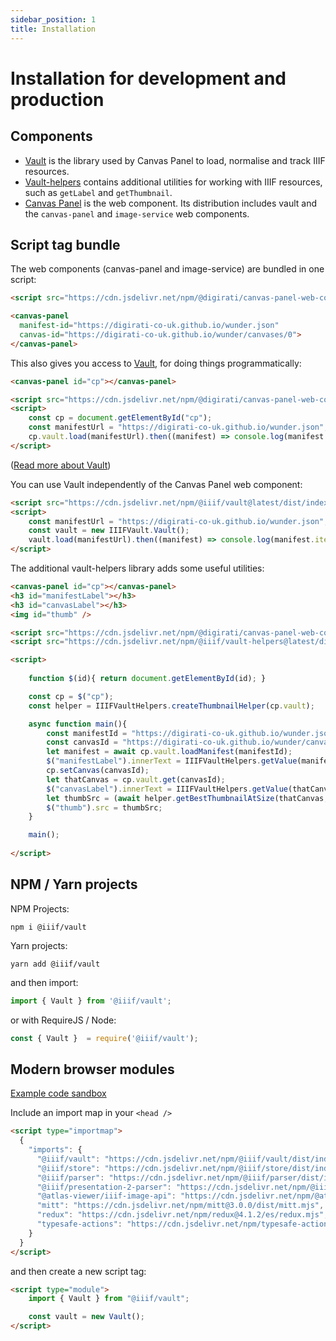 ```yaml
---
sidebar_position: 1
title: Installation
---
```


# Installation for development and production

## Components

* [Vault](https://github.com/IIIF-Commons/vault) is the library used by Canvas Panel to load, normalise and track IIIF resources. 
* [Vault-helpers](https://github.com/IIIF-Commons/vault-helpers/) contains additional utilities for working with IIIF resources, such as `getLabel` and `getThumbnail`.
* [Canvas Panel](https://github.com/digirati-co-uk/iiif-canvas-panel) is the web component. Its distribution includes vault and the `canvas-panel` and `image-service` web components.

## Script tag bundle
    
The web components (canvas-panel and image-service) are bundled in one script: 

```html
<script src="https://cdn.jsdelivr.net/npm/@digirati/canvas-panel-web-components@latest"></script>

<canvas-panel
  manifest-id="https://digirati-co-uk.github.io/wunder.json"
  canvas-id="https://digirati-co-uk.github.io/wunder/canvases/0">
</canvas-panel>
```

This also gives you access to [Vault](./api-reference/vault), for doing things programmatically:

```html
<canvas-panel id="cp"></canvas-panel>

<script src="https://cdn.jsdelivr.net/npm/@digirati/canvas-panel-web-components@latest"></script>
<script>  
    const cp = document.getElementById("cp");
    const manifestUrl = "https://digirati-co-uk.github.io/wunder.json";
    cp.vault.load(manifestUrl).then((manifest) => console.log(manifest.items.length));
</script>  
```

([Read more about Vault](./api-reference/vault))

You can use Vault independently of the Canvas Panel web component:

```html
<script src="https://cdn.jsdelivr.net/npm/@iiif/vault@latest/dist/index.umd.js"></script>
<script>  
    const manifestUrl = "https://digirati-co-uk.github.io/wunder.json";
    const vault = new IIIFVault.Vault();
    vault.load(manifestUrl).then((manifest) => console.log(manifest.items.length));
</script>  
```

The additional vault-helpers library adds some useful utilities:

```html
<canvas-panel id="cp"></canvas-panel>
<h3 id="manifestLabel"></h3>
<h3 id="canvasLabel"></h3>
<img id="thumb" />

<script src="https://cdn.jsdelivr.net/npm/@digirati/canvas-panel-web-components@latest"></script>
<script src="https://cdn.jsdelivr.net/npm/@iiif/vault-helpers@latest/dist/index.umd.js"></script>

<script>  
    
    function $(id){ return document.getElementById(id); }

    const cp = $("cp");
    const helper = IIIFVaultHelpers.createThumbnailHelper(cp.vault);

    async function main(){
        const manifestId = "https://digirati-co-uk.github.io/wunder.json";
        const canvasId = "https://digirati-co-uk.github.io/wunder/canvases/1";
        let manifest = await cp.vault.loadManifest(manifestId);
        $("manifestLabel").innerText = IIIFVaultHelpers.getValue(manifest.label);
        cp.setCanvas(canvasId);
        let thatCanvas = cp.vault.get(canvasId);
        $("canvasLabel").innerText = IIIFVaultHelpers.getValue(thatCanvas.label);
        let thumbSrc = (await helper.getBestThumbnailAtSize(thatCanvas, 200)).best.id;
        $("thumb").src = thumbSrc;
    }

    main();
    
</script>  
```


## NPM / Yarn projects

NPM Projects:
```
npm i @iiif/vault
```

Yarn projects:
```
yarn add @iiif/vault
```

and then import:
```js
import { Vault } from '@iiif/vault';
```
or with RequireJS / Node:
```js
const { Vault }  = require('@iiif/vault');
```


## Modern browser modules
[Example code sandbox](https://codesandbox.io/s/vault-vanilla-g5mzq?file=/index.html:1363-1368)

Include an import map in your `<head />`
```html
<script type="importmap">
  {
    "imports": {
      "@iiif/vault": "https://cdn.jsdelivr.net/npm/@iiif/vault/dist/index.es.js",
      "@iiif/store": "https://cdn.jsdelivr.net/npm/@iiif/store/dist/index.es.js",
      "@iiif/parser": "https://cdn.jsdelivr.net/npm/@iiif/parser/dist/index.es.js",
      "@iiif/presentation-2-parser": "https://cdn.jsdelivr.net/npm/@iiif/presentation-2-parser/dist/index.es.js",
      "@atlas-viewer/iiif-image-api": "https://cdn.jsdelivr.net/npm/@atlas-viewer/iiif-image-api/dist/index.es.js",
      "mitt": "https://cdn.jsdelivr.net/npm/mitt@3.0.0/dist/mitt.mjs",
      "redux": "https://cdn.jsdelivr.net/npm/redux@4.1.2/es/redux.mjs",
      "typesafe-actions": "https://cdn.jsdelivr.net/npm/typesafe-actions@5.1.0/dist/typesafe-actions.es.production.js"
    }
  }
</script>
```
and then create a new script tag:
```html
<script type="module">
    import { Vault } from "@iiif/vault";

    const vault = new Vault();
</script>
```
